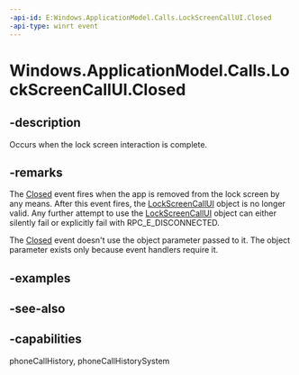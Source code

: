 ```yaml
---
-api-id: E:Windows.ApplicationModel.Calls.LockScreenCallUI.Closed
-api-type: winrt event
---
```


<!-- Event syntax
public event Windows.Foundation.TypedEventHandler Closed<Windows.ApplicationModel.Calls.LockScreenCallUI,  object>
-->

# Windows.ApplicationModel.Calls.LockScreenCallUI.Closed

## -description
Occurs when the lock screen interaction is complete.

## -remarks
The [Closed](lockscreencallui_closed.md) event fires when the app is removed from the lock screen by any means. After this event fires, the [LockScreenCallUI](lockscreencallui.md) object is no longer valid. Any further attempt to use the [LockScreenCallUI](lockscreencallui.md) object can either silently fail or explicitly fail with RPC_E_DISCONNECTED.

The [Closed](lockscreencallui_closed.md) event doesn't use the object parameter passed to it. The object parameter exists only because event handlers require it.

## -examples

## -see-also

## -capabilities
phoneCallHistory, phoneCallHistorySystem
